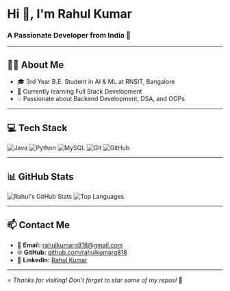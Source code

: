 # Hi 👋, I'm Rahul Kumar
### A Passionate Developer from India 🚀

---

## 👨‍💻 About Me
- 🎓 3rd Year B.E. Student in AI & ML at RNSIT, Bangalore  
- 🔭 Currently learning Full Stack Development  
- 💡 Passionate about Backend Development, DSA, and OOPs  

---

## 💻 Tech Stack
![Java](https://img.shields.io/badge/Java-ED8B00?style=for-the-badge&logo=java&logoColor=white)
![Python](https://img.shields.io/badge/Python-3776AB?style=for-the-badge&logo=python&logoColor=white)
![MySQL](https://img.shields.io/badge/MySQL-00000F?style=for-the-badge&logo=mysql&logoColor=white)
![Git](https://img.shields.io/badge/Git-F05032?style=for-the-badge&logo=git&logoColor=white)
![GitHub](https://img.shields.io/badge/GitHub-181717?style=for-the-badge&logo=github&logoColor=white)

---

## 📊 GitHub Stats
![Rahul's GitHub Stats](https://github-readme-stats.vercel.app/api?username=rahulkumarg818&show_icons=true&theme=tokyonight)
![Top Languages](https://github-readme-stats.vercel.app/api/top-langs/?username=rahulkumarg818&layout=compact&theme=tokyonight)

---

## 📫 Contact Me
- 📧 **Email:** rahulkumarg818@gmail.com  
- 🌐 **GitHub:** [github.com/rahulkumarg818](https://github.com/rahulkumarg818)  
- 🔗 **LinkedIn:** [Rahul Kumar](https://www.linkedin.com/in/rahul-kumar-0b1222189)

---

⭐ *Thanks for visiting! Don’t forget to star some of my repos!* 🌟
